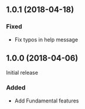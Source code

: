 ## 1.0.1 (2018-04-18)

### Fixed

- Fix typos in help message

## 1.0.0 (2018-04-06)

Initial release

### Added

- Add Fundamental features
